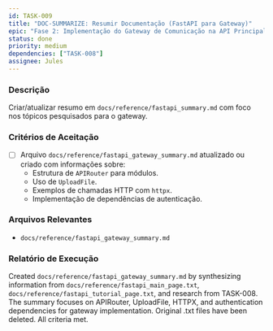 ```yaml
---
id: TASK-009
title: "DOC-SUMMARIZE: Resumir Documentação (FastAPI para Gateway)"
epic: "Fase 2: Implementação do Gateway de Comunicação na API Principal"
status: done
priority: medium
dependencies: ["TASK-008"]
assignee: Jules
---
```


### Descrição

Criar/atualizar resumo em `docs/reference/fastapi_summary.md` com foco nos tópicos pesquisados para o gateway.

### Critérios de Aceitação

- [ ] Arquivo `docs/reference/fastapi_gateway_summary.md` atualizado ou criado com informações sobre:
    - Estrutura de `APIRouter` para módulos.
    - Uso de `UploadFile`.
    - Exemplos de chamadas HTTP com `httpx`.
    - Implementação de dependências de autenticação.

### Arquivos Relevantes

* `docs/reference/fastapi_gateway_summary.md`

### Relatório de Execução

Created `docs/reference/fastapi_gateway_summary.md` by synthesizing information from `docs/reference/fastapi_main_page.txt`, `docs/reference/fastapi_tutorial_page.txt`, and research from TASK-008. The summary focuses on APIRouter, UploadFile, HTTPX, and authentication dependencies for gateway implementation. Original .txt files have been deleted. All criteria met.
